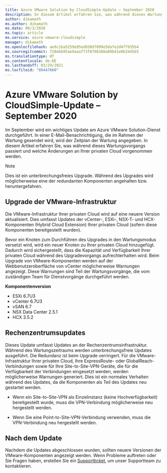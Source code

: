 ```yaml
---
title: Azure VMware Solution by CloudSimple-Update – September 2020
description: In diesem Artikel erfahren Sie, was während dieses Wartungsvorgangs passiert und welche Änderungen an Ihrer privaten Cloud vorgenommen werden.
author: dikamath
ms.author: dikamath
ms.date: 09/3/2020
ms.topic: article
ms.service: azure-vmware-cloudsimple
manager: dikamath
ms.openlocfilehash: ae9c1ba5259e95ed030d7099e5dafe2d4f7935b4
ms.sourcegitcommit: f28ebb95ae9aaaff3f87d8388a09b41e0b3445b5
ms.translationtype: HT
ms.contentlocale: de-DE
ms.lasthandoff: 03/29/2021
ms.locfileid: "89447660"
---
```

# <a name="azure-vmware-solution-by-cloudsimple-september-2020-update"></a>Azure VMware Solution by CloudSimple-Update – September 2020

Im September wird ein wichtiges Update am Azure VMware Solution-Dienst durchgeführt. In einer E-Mail-Benachrichtigung, die im Rahmen der Wartung gesendet wird, wird der Zeitplan der Wartung angegeben. In diesem Artikel erfahren Sie, was während dieses Wartungsvorgangs passiert und welche Änderungen an Ihrer privaten Cloud vorgenommen werden.

> [!NOTE]
> Dies ist ein unterbrechungsfreies Upgrade. Während des Upgrades wird möglicherweise eine der redundanten Komponenten angehalten bzw. heruntergefahren.

## <a name="vmware-infrastructure-upgrade"></a>Upgrade der VMware-Infrastruktur

Die VMware-Infrastruktur Ihrer privaten Cloud wird auf eine neuere Version aktualisiert. Dies umfasst Updates der vCenter-, ESXi-, NSX-T- und HCX-Komponenten (Hybrid Cloud Extension) Ihrer privaten Cloud (sofern diese Komponenten bereitgestellt wurden).

Bevor ein Knoten zum Durchführen des Upgrades in den Wartungsmodus versetzt wird, wird ein neuer Knoten zu Ihrer privaten Cloud hinzugefügt. Dadurch wird sichergestellt, dass die Kapazität und Verfügbarkeit Ihrer privaten Cloud während des Upgradevorgangs aufrechterhalten wird. Beim Upgrade von VMware-Komponenten werden auf der Webbenutzeroberfläche von vCenter möglicherweise Warnungen angezeigt. Diese Warnungen sind Teil der Wartungsvorgänge, die vom zuständigen Team für Dienstvorgänge durchgeführt werden.

**Komponentenversion**

- ESXi 6.7U3
- vCenter 6.7U3
- vSAN 6.7
- NSX Data Center 2.5.1
- HCX 3.5.2

## <a name="datacenter-updates"></a>Rechenzentrumsupdates

Dieses Update umfasst Updates an der Rechenzentrumsinfrastruktur. Während des Wartungszeitraums werden unterbrechungsfreie Updates ausgeführt. Die Redundanz ist beim Upgrade verringert. Für die VMware-Infrastruktur Ihrer privaten Cloud, Ihre ExpressRoute- oder GlobalReach-Verbindungen sowie für Ihre Site-to-Site-VPN-Geräte, die für die Verfügbarkeit der Verbindungen eingesetzt werden, werden möglicherweise Warnungen generiert. Dies ist ein normales Verhalten während des Updates, da die Komponenten als Teil des Updates neu gestartet werden.

-   Wenn ein Site-to-Site-VPN als Einzelinstanz (keine Hochverfügbarkeit) bereitgestellt wurde, muss die VPN-Verbindung möglicherweise neu hergestellt werden.

-   Wenn Sie eine Point-to-Site-VPN-Verbindung verwenden, muss die VPN-Verbindung neu hergestellt werden.

## <a name="post-update"></a>Nach dem Update

Nachdem die Updates abgeschlossen wurden, sollten neuere Versionen der VMware-Komponenten angezeigt werden. Wenn Probleme auftreten oder Sie Fragen haben, erstellen Sie ein [Supportticket](https://portal.azure.com/#blade/Microsoft_Azure_Support/HelpAndSupportBlade/newsupportrequest), um unser Supportteam zu kontaktieren.
